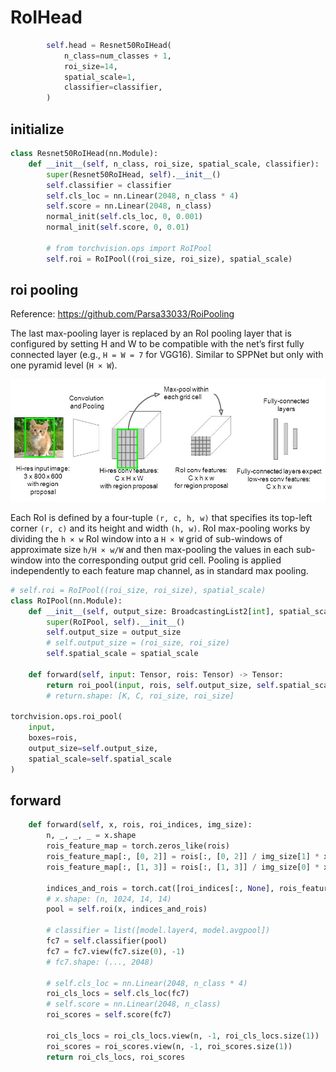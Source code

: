 # RoIHead

```python
        self.head = Resnet50RoIHead(
            n_class=num_classes + 1,
            roi_size=14,
            spatial_scale=1,
            classifier=classifier,
        )
```

## initialize

```python
class Resnet50RoIHead(nn.Module):
    def __init__(self, n_class, roi_size, spatial_scale, classifier):
        super(Resnet50RoIHead, self).__init__()
        self.classifier = classifier
        self.cls_loc = nn.Linear(2048, n_class * 4)
        self.score = nn.Linear(2048, n_class)
        normal_init(self.cls_loc, 0, 0.001)
        normal_init(self.score, 0, 0.01)
        
        # from torchvision.ops import RoIPool
        self.roi = RoIPool((roi_size, roi_size), spatial_scale)
```

## roi pooling

Reference: https://github.com/Parsa33033/RoiPooling

The last max-pooling layer is replaced by an RoI pooling layer that is configured by setting H and W to be compatible with the net’s first fully connected layer (e.g., `H = W = 7` for VGG16). Similar to SPPNet but only with one pyramid level (`H × W`).

![](../images/roi_pooling.png)

Each RoI is defined by a four-tuple `(r, c, h, w)` that specifies its top-left corner `(r, c)` and its height and width `(h, w)`. RoI max-pooling works by dividing the `h × w` RoI window into a `H × W` grid of sub-windows of approximate size `h/H × w/W` and then max-pooling the values in each sub-window into the corresponding output grid cell. Pooling is applied independently to each feature map channel, as in standard max pooling.

```python
# self.roi = RoIPool((roi_size, roi_size), spatial_scale)
class RoIPool(nn.Module):
    def __init__(self, output_size: BroadcastingList2[int], spatial_scale: float):
        super(RoIPool, self).__init__()
        self.output_size = output_size
        # self.output_size = (roi_size, roi_size)
        self.spatial_scale = spatial_scale

    def forward(self, input: Tensor, rois: Tensor) -> Tensor:
        return roi_pool(input, rois, self.output_size, self.spatial_scale)
        # return.shape: [K, C, roi_size, roi_size]
    
torchvision.ops.roi_pool(
    input,
    boxes=rois,
    output_size=self.output_size,
    spatial_scale=self.spatial_scale
)
```

## forward

```python
    def forward(self, x, rois, roi_indices, img_size):
        n, _, _, _ = x.shape
        rois_feature_map = torch.zeros_like(rois)
        rois_feature_map[:, [0, 2]] = rois[:, [0, 2]] / img_size[1] * x.size()[3]
        rois_feature_map[:, [1, 3]] = rois[:, [1, 3]] / img_size[0] * x.size()[2]

        indices_and_rois = torch.cat([roi_indices[:, None], rois_feature_map], dim=1)
        # x.shape: (n, 1024, 14, 14)
        pool = self.roi(x, indices_and_rois)
        
        # classifier = list([model.layer4, model.avgpool])
        fc7 = self.classifier(pool)
        fc7 = fc7.view(fc7.size(0), -1)
        # fc7.shape: (..., 2048)
        
        # self.cls_loc = nn.Linear(2048, n_class * 4)
        roi_cls_locs = self.cls_loc(fc7)
        # self.score = nn.Linear(2048, n_class)
        roi_scores = self.score(fc7)
        
        roi_cls_locs = roi_cls_locs.view(n, -1, roi_cls_locs.size(1))
        roi_scores = roi_scores.view(n, -1, roi_scores.size(1))
        return roi_cls_locs, roi_scores
```

